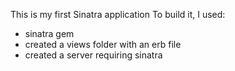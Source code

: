 This is my first Sinatra application
To build it, I used:
- sinatra gem
- created a views folder with an erb file
- created a server requiring sinatra
